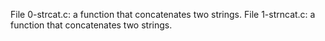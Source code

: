File 0-strcat.c: a function that concatenates two strings.
File 1-strncat.c: a function that concatenates two strings.
